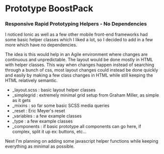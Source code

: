 # Prototype BoostPack
### Responsive Rapid Prototyping Helpers - No Dependencies

I noticed Ionic as well as a few other mobile front-end frameworks 
had some basic helper classes which I liked a lot, so I decided to add 
in a few more which have no dependencies.

The idea is this would help in an Agile environment where
changes are continuous and unpredictable. The layout would be done 
mostly in HTML with helper classes. This way when changes happen
instead of searching through a bunch of css, most layout changes
could instead be done quickly and easily by making a few class changes in HTML while still keeping the HTML relatively semantic.

* _layout.scss : basic layout helper classes
* _simplegrid : extremely minimal grid setup from Graham Miller, as simple as it gets
* _mixins : so far some basic SCSS media queries
* _reset : Eric Meyer's reset
* _variables : a few example classes
* _type : a few example classes
* _components : if basic prototype all components can go here, if complex, split it up ex: buttons, etc...

Next I'm planning on adding some javascript helper functions while keeping 
everything as minimal as possible.
